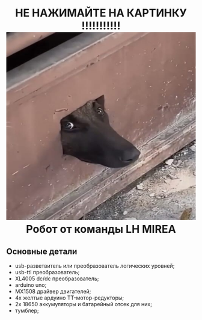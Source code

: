 <h1 align="center">
	<br>
	НЕ НАЖИМАЙТЕ НА КАРТИНКУ !!!!!!!!!!!
	<br>
  <a href="https://youtu.be/dQw4w9WgXcQ?si=zPTwWOVFaU9NcEUG"><img src="https://github.com/Axeltoo/R.O.M.A/blob/main/FgMEpQa9who.jpg" width="800" height="500" alt="Робот от команды LH MIREA" width="800"></a>
  <br>
	Робот от команды LH MIREA
  <br>
</h1>


## Основные детали
* usb-разветвитель или преобразователь логических уровней;
* usb-ttl преобразователь;
* XL4005 dc/dc преобразователь;  
* arduino uno;
* MX1508 драйвер двигателей;
* 4x желтые ардуино TT-мотор-редукторы;
* 2x 18650 аккумуляторы и батарейный отсек для них;
* тумблер;
